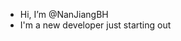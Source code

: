 -  Hi, I’m @NanJiangBH
-  I'm a new developer just starting out
<!---
NanJiangBH/NanJiangBH is a ✨ special ✨ repository because its `README.md` (this file) appears on your GitHub profile.
You can click the Preview link to take a look at your changes.
--->
